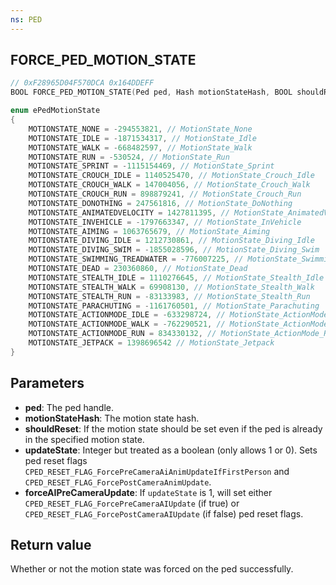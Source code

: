 ```yaml
---
ns: PED
---
```

## FORCE_PED_MOTION_STATE

```c
// 0xF28965D04F570DCA 0x164DDEFF
BOOL FORCE_PED_MOTION_STATE(Ped ped, Hash motionStateHash, BOOL shouldReset, cs_type(BOOL) int updateState, BOOL forceAIPreCameraUpdate);
```

```c
enum ePedMotionState
{
    MOTIONSTATE_NONE = -294553821, // MotionState_None
    MOTIONSTATE_IDLE = -1871534317, // MotionState_Idle
    MOTIONSTATE_WALK = -668482597, // MotionState_Walk
    MOTIONSTATE_RUN = -530524, // MotionState_Run
    MOTIONSTATE_SPRINT = -1115154469, // MotionState_Sprint
    MOTIONSTATE_CROUCH_IDLE = 1140525470, // MotionState_Crouch_Idle
    MOTIONSTATE_CROUCH_WALK = 147004056, // MotionState_Crouch_Walk
    MOTIONSTATE_CROUCH_RUN = 898879241, // MotionState_Crouch_Run
    MOTIONSTATE_DONOTHING = 247561816, // MotionState_DoNothing
    MOTIONSTATE_ANIMATEDVELOCITY = 1427811395, // MotionState_AnimatedVelocity
    MOTIONSTATE_INVEHICLE = -1797663347, // MotionState_InVehicle
    MOTIONSTATE_AIMING = 1063765679, // MotionState_Aiming
    MOTIONSTATE_DIVING_IDLE = 1212730861, // MotionState_Diving_Idle
    MOTIONSTATE_DIVING_SWIM = -1855028596, // MotionState_Diving_Swim
    MOTIONSTATE_SWIMMING_TREADWATER = -776007225, // MotionState_Swimming_TreadWater
    MOTIONSTATE_DEAD = 230360860, // MotionState_Dead
    MOTIONSTATE_STEALTH_IDLE = 1110276645, // MotionState_Stealth_Idle
    MOTIONSTATE_STEALTH_WALK = 69908130, // MotionState_Stealth_Walk
    MOTIONSTATE_STEALTH_RUN = -83133983, // MotionState_Stealth_Run
    MOTIONSTATE_PARACHUTING = -1161760501, // MotionState_Parachuting
    MOTIONSTATE_ACTIONMODE_IDLE = -633298724, // MotionState_ActionMode_Idle
    MOTIONSTATE_ACTIONMODE_WALK = -762290521, // MotionState_ActionMode_Walk
    MOTIONSTATE_ACTIONMODE_RUN = 834330132, // MotionState_ActionMode_Run
    MOTIONSTATE_JETPACK = 1398696542 // MotionState_Jetpack
}
```

## Parameters
* **ped**: The ped handle.
* **motionStateHash**: The motion state hash.
* **shouldReset**: If the motion state should be set even if the ped is already in the specified motion state.
* **updateState**: Integer but treated as a boolean (only allows 1 or 0). Sets ped reset flags `CPED_RESET_FLAG_ForcePreCameraAiAnimUpdateIfFirstPerson` and `CPED_RESET_FLAG_ForcePostCameraAnimUpdate`.
* **forceAIPreCameraUpdate**: If `updateState` is 1, will set either `CPED_RESET_FLAG_ForcePreCameraAIUpdate` (if true) or `CPED_RESET_FLAG_ForcePostCameraAIUpdate` (if false) ped reset flags.

## Return value
Whether or not the motion state was forced on the ped successfully.
